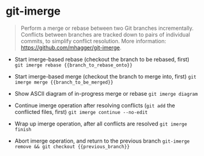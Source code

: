 # git-imerge
> Perform a merge or rebase between two Git branches incrementally.
> Conflicts between branches are tracked down to pairs of individual commits, to simplify conflict resolution.
> More information: <https://github.com/mhagger/git-imerge>.

- Start imerge-based rebase (checkout the branch to be rebased, first)
`git imerge rebase {{branch_to_rebase_onto}}`

- Start imerge-based merge (checkout the branch to merge into, first)
`git imerge merge {{branch_to_be_merged}}`

- Show ASCII diagram of in-progress merge or rebase
`git imerge diagram`

- Continue imerge operation after resolving conflicts (`git add` the conflicted files, first)
`git imerge continue --no-edit`

- Wrap up imerge operation, after all conflicts are resolved
`git imerge finish`

- Abort imerge operation, and return to the previous branch
`git-imerge remove && git checkout {{previous_branch}}`
